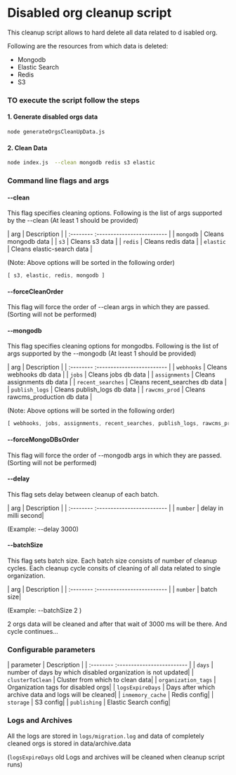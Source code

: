 
# Disabled org cleanup script

This cleanup script allows to hard delete all data related to d isabled org.

Following are the resources from which data is deleted:

- Mongodb
- Elastic Search
- Redis 
- S3

### TO execute the script follow the steps
#### 1. Generate disabled orgs data
```bash
node generateOrgsCleanUpData.js 
```
#### 2. Clean Data
```bash
node index.js  --clean mongodb redis s3 elastic
```
### Command line flags and args

#### --clean
This flag specifies cleaning options.
Following is the list of args supported by the --clean
(At least 1 should be provided)

| arg        | Description              |
| :--------  :------------------------- |
| `mongodb`  | Cleans mongodb data |
| `s3`  | Cleans s3 data |
| `redis`  | Cleans redis data |
| `elastic`  | Cleans elastic-search data |

(Note: Above options will be sorted in the following order)
```js
[ s3, elastic, redis, mongodb ]
```
#### --forceCleanOrder

This flag will force the order of --clean args in which they are passed. (Sorting will not be performed)

#### --mongodb
This flag specifies cleaning options for mongodbs.
Following is the list of args supported by the --mongodb
(At least 1 should be provided)

| arg        | Description              |
| :--------  :------------------------- |
| `webhooks`  | Cleans webhooks db data |
| `jobs`  | Cleans jobs db data |
| `assignments`  | Cleans assignments db data |
| `recent_searches`  | Cleans recent_searches db data |
| `publish_logs`  | Cleans publish_logs db data |
| `rawcms_prod`  | Cleans rawcms_production db data |

(Note: Above options will be sorted in the following order)
```js
[ webhooks, jobs, assignments, recent_searches, publish_logs, rawcms_prod ]

```
#### --forceMongoDBsOrder

This flag will force the order of --mongodb args in which they are passed. (Sorting will not be performed)

#### --delay
This flag sets delay between cleanup of each batch.

| arg        | Description              |
| :--------  :------------------------- |
| `number`  | delay in milli second|

(Example: --delay 3000)

#### --batchSize
This flag sets batch size. Each batch size consists of number of cleanup cycles. Each cleanup cycle consits of cleaning of all data related to single organization.

| arg        | Description              |
| :--------  :------------------------- |
| `number`  | batch size|


(Example: --batchSize 2 )

2 orgs data will be cleaned and after that wait of 3000 ms will be there. And cycle continues...

### Configurable parameters

| parameter        | Description              |
| :--------  :------------------------- |
| `days`  | number of days by which disabled organization is not updated|
| `clusterToClean`  | Cluster from which to clean data|
| `organization_tags`  | Organization tags for disabled orgs|
| `logsExpireDays`  | Days after which archive data and logs will be cleaned|
| `inmemory_cache`  | Redis config|
| `storage`  | S3 config|
| `publishing`  | Elastic Search config|

### Logs and Archives
All the logs are stored in ``` logs/migration.log ``` and data of completely cleaned orgs is stored in data/archive.data 

(```logsExpireDays``` old Logs and archives will be cleaned when cleanup script runs)




